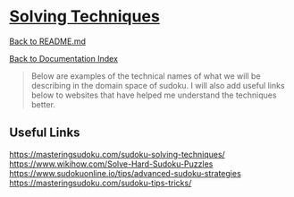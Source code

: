 # [Solving Techniques](https://en.wikipedia.org/wiki/Glossary_of_Sudoku)

[Back to README.md](../README.md)

[Back to Documentation Index](./Index.md)

> Below are examples of the technical names of what we will be describing in the domain space of sudoku.
> I will also add useful links below to websites that have helped me understand the techniques better.

## Useful Links

https://masteringsudoku.com/sudoku-solving-techniques/
https://www.wikihow.com/Solve-Hard-Sudoku-Puzzles
https://www.sudokuonline.io/tips/advanced-sudoku-strategies
https://masteringsudoku.com/sudoku-tips-tricks/